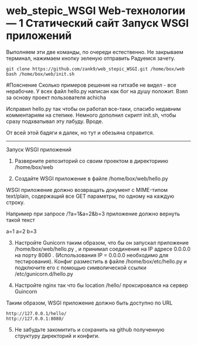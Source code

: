 # web_stepic_WSGI    Web-технологии — 1 Статический сайт  Запуск WSGI приложений

Выполняем эти две команды, по очереди естественно.
Не закрываем терминал, нажимаем кнопку зеленую отправить
Радуемся зачету.

	git clone https://github.com/zank9/web_stepic_WSGI.git /home/box/web
	bash /home/box/web/init.sh

#Пояснение
Сколько примеров решения на гитхабе не видел - все нерабочие.
У всех файл hello.py написан как бог на душу положит.
Взял за основу проект пользователя achicha

Исправил hello.py так чтобы он работал все-таки, спасибо недавним комментариям на степике.
Немного дополнил скрипт init.sh, чтобы сразу подхватывал эту лабуду.
Вроде.

От всей этой бадяги я далек, но тут и обезьяна справится.

-----------------------------------------------------------------------------------------------
Запуск WSGI приложений

1) Разверните репозиторий со своим проектом в директориию /home/box/web

2) Создайте WSGI приложение в файле /home/box/web/hello.py

WSGI приложение должно возвращать документ с MIME-типом text/plain, содержащий все GET параметры, по одному на каждую строку.

Например при запросе  /?a=1&a=2&b=3 приложение должно вернуть такой текст

a=1
a=2
b=3

3) Настройте Gunicorn таким образом, что бы он запускал приложение  /home/box/web/hello.py , и принимал соединения на IP адресе 0.0.0.0 на порту 8080 .  (Использования IP = 0.0.0.0 необходимо для тестирования). Конфиг разместить в файле /home/box/etc/hello.py и подключите его с помощью символической ссылки /etc/gunicorn.d/hello.py

4) Настройте nginx так что бы location /hello/ проксировался на cервер Guincorn

Таким образом, WSGI приложение должно быть доступно по URL

    http://127.0.0.1/hello/
    http://127.0.0.1:8080/

5) Не забудьте закомитить и сохранить на github полученную структуру директорий и конфиги.
